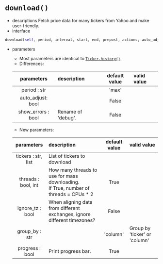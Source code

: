 # `download()`
- descriptions
Fetch price data for many tickers from Yahoo and make user-friendly.
- interface
```python
download(self, period, interval, start, end, prepost, actions, auto_adjust, repair, proxy, threads, group_by, progress, timeout, **kwargs) -> Any
```
- parameters
    - Most parameters are identical to [`Ticker.history()`](https://github.com/ranaroussi/yfinance/wiki/TickerBase#history).  
    - Differences: 

    | parameters | description | default value | valid value | 
    | :--------: | :-------- | :------: | :-------- | 
    | period : str | | 'max' | |
    | auto_adjust: bool |  | False |  |
    | show_errors : bool | Rename of 'debug'. | False |  |  
  
    - New parameters:  

    | parameters | description | default value | valid value | 
    | :--------: | :-------- | :------: | :-------- | 
    | tickers : str, list | List of tickers to download |  | |
    | threads : bool, int | How many threads to use for mass downloading. <br> If True, number of threads = CPUs * 2 | True | |
    | ignore_tz : bool | When aligning data from different exchanges, ignore different timezones? | False | |
    | group_by : str | | 'column' | Group by 'ticker' or 'column' |
    | progress : bool | Print progress bar. | True |  |